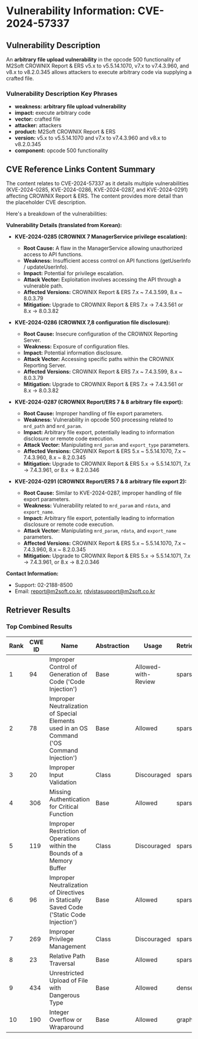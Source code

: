 # Vulnerability Information: CVE-2024-57337

## Vulnerability Description
An **arbitrary file upload vulnerability** in the opcode 500 functionality of M2Soft CROWNIX Report & ERS v5.x to v5.5.14.1070, v7.x to v7.4.3.960, and v8.x to v8.2.0.345 allows attackers to execute arbitrary code via supplying a crafted file.

### Vulnerability Description Key Phrases
- **weakness:** **arbitrary file upload vulnerability**
- **impact:** execute arbitrary code
- **vector:** crafted file
- **attacker:** attackers
- **product:** M2Soft CROWNIX Report & ERS
- **version:** v5.x to v5.5.14.1070 and v7.x to v7.4.3.960 and v8.x to v8.2.0.345
- **component:** opcode 500 functionality

## CVE Reference Links Content Summary
The content relates to CVE-2024-57337 as it details multiple vulnerabilities (KVE-2024-0285, KVE-2024-0286, KVE-2024-0287, and KVE-2024-0291) affecting CROWNIX Report & ERS. The content provides more detail than the placeholder CVE description.

Here's a breakdown of the vulnerabilities:

**Vulnerability Details (translated from Korean):**

* **KVE-2024-0285 (CROWNIX 7 ManagerService privilege escalation):**
    * **Root Cause:**  A flaw in the ManagerService allowing unauthorized access to API functions.
    * **Weakness:**  Insufficient access control on API functions (getUserInfo / updateUserInfo).
    * **Impact:** Potential for privilege escalation.
    * **Attack Vector:** Exploitation involves accessing the API through a vulnerable path.
    * **Affected Versions:** CROWNIX Report & ERS 7.x ~ 7.4.3.599, 8.x ~ 8.0.3.79
    * **Mitigation:** Upgrade to CROWNIX Report & ERS 7.x -> 7.4.3.561 or 8.x -> 8.0.3.82

* **KVE-2024-0286 (CROWNIX 7,8 configuration file disclosure):**
    * **Root Cause:**  Insecure configuration of the CROWNIX Reporting Server.
    * **Weakness:**  Exposure of configuration files.
    * **Impact:**  Potential information disclosure.
    * **Attack Vector:** Accessing specific paths within the CROWNIX Reporting Server.
    * **Affected Versions:** CROWNIX Report & ERS 7.x ~ 7.4.3.599, 8.x ~ 8.0.3.79
    * **Mitigation:** Upgrade to CROWNIX Report & ERS 7.x -> 7.4.3.561 or 8.x -> 8.0.3.82

* **KVE-2024-0287 (CROWNIX Report/ERS 7 & 8 arbitrary file export):**
    * **Root Cause:**  Improper handling of file export parameters.
    * **Weakness:**  Vulnerability in opcode 500 processing related to `mrd_path` and `mrd_param`.
    * **Impact:**  Arbitrary file export, potentially leading to information disclosure or remote code execution.
    * **Attack Vector:** Manipulating `mrd_param` and `export_type` parameters.
    * **Affected Versions:** CROWNIX Report & ERS 5.x ~ 5.5.14.1070, 7.x ~ 7.4.3.960, 8.x ~ 8.2.0.345
    * **Mitigation:** Upgrade to CROWNIX Report & ERS 5.x -> 5.5.14.1071, 7.x -> 7.4.3.961, or 8.x -> 8.2.0.346

* **KVE-2024-0291 (CROWNIX Report/ERS 7 & 8 arbitrary file export 2):**
    * **Root Cause:** Similar to KVE-2024-0287, improper handling of file export parameters.
    * **Weakness:** Vulnerability related to `mrd_param` and `rdata`, and `export_name`.
    * **Impact:** Arbitrary file export, potentially leading to information disclosure or remote code execution.
    * **Attack Vector:** Manipulating `mrd_param`, `rdata`, and `export_name` parameters.
    * **Affected Versions:** CROWNIX Report & ERS 5.x ~ 5.5.14.1070, 7.x ~ 7.4.3.960, 8.x ~ 8.2.0.345
    * **Mitigation:** Upgrade to CROWNIX Report & ERS 5.x -> 5.5.14.1071, 7.x -> 7.4.3.961, or 8.x -> 8.2.0.346

**Contact Information:**

* Support: 02-2188-8500
* Email: report@m2soft.co.kr, rdvistasupport@m2soft.co.kr

## Retriever Results

### Top Combined Results

| Rank | CWE ID | Name | Abstraction | Usage  | Retrievers | Individual Scores |
|------|--------|------|-------------|-------|------------|-------------------|
| 1 | 94 | Improper Control of Generation of Code ('Code Injection') | Base | Allowed-with-Review | sparse | 0.269 |
| 2 | 78 | Improper Neutralization of Special Elements used in an OS Command ('OS Command Injection') | Base | Allowed | sparse | 0.238 |
| 3 | 20 | Improper Input Validation | Class | Discouraged | sparse | 0.229 |
| 4 | 306 | Missing Authentication for Critical Function | Base | Allowed | sparse | 0.225 |
| 5 | 119 | Improper Restriction of Operations within the Bounds of a Memory Buffer | Class | Discouraged | sparse | 0.223 |
| 6 | 96 | Improper Neutralization of Directives in Statically Saved Code ('Static Code Injection') | Base | Allowed | sparse | 0.223 |
| 7 | 269 | Improper Privilege Management | Class | Discouraged | sparse | 0.219 |
| 8 | 23 | Relative Path Traversal | Base | Allowed | sparse | 0.217 |
| 9 | 434 | Unrestricted Upload of File with Dangerous Type | Base | Allowed | dense | 0.649 |
| 10 | 190 | Integer Overflow or Wraparound | Base | Allowed | graph | 0.003 |

